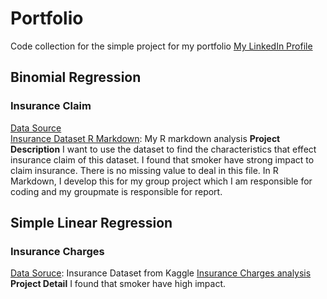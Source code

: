 # Portfolio
Code collection for the simple project for my portfolio
[My LinkedIn Profile](https://www.linkedin.com/in/paramita-parinyanupap-40475b147?lipi=urn%3Ali%3Apage%3Ad_flagship3_profile_view_base_contact_details%3BUfb0R3y1QsGY9v9JGsT7Hw%3D%3D)<br>

## Binomial Regression
### Insurance Claim
[Data Source](https://www.kaggle.com/easonlai/sample-insurance-claim-prediction-dataset)<br>
[Insurance Dataset R Markdown](https://github.com/paramita-pp/portfolio/blob/d8c447d2d6cd3220a352432734f776223f2f2658/MXN501.Rmd): My R markdown analysis
**Project Description**
I want to use the dataset to find the characteristics that effect insurance claim of this dataset. I found that smoker have strong impact to claim insurance. There is no missing value to deal in this file. In R Markdown, I develop this for my group project which I am responsible for coding and my groupmate is responsible for report.


## Simple Linear Regression
### Insurance Charges
[Data Soruce](https://www.kaggle.com/mirichoi0218/insurance): Insurance Dataset from Kaggle
[Insurance Charges analysis](https://github.com/paramita-pp/portfolio/blob/main/insurance.ipynb)
**Project Detail**
I found that smoker have high impact.
